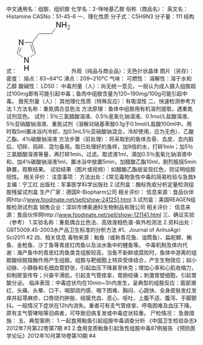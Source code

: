 中文通用名：组胺、组织胺
化学名：2-咪唑基乙胺
俗称（商品名）：
英文名：Histamine
CASNo：51-45-6
一、理化性质
分子式：C5H9N3
分子量：111
结构式：![结构式](./assets/duwu/组胺/@0结构式.jpg)
外观（纯品与商业品）：无色针状晶体
图片（另存）：
密度：
熔点：83~84℃
沸点：209~210℃
气味：
可燃性：
溶解性：溶于水和乙醇
酸碱性：
LD50：
中毒剂量（人）：尚无统一意见，一般认为成人摄入组胺超过100mg即有可能引起中毒；鱼肉中组胺含量为120~190mg/100g可能引起中毒。
致死剂量（人）：
其他理化性质（特殊反应）：有吸湿性
二、快速检测参考方法
1.方法名称：重氮偶合显色法
方法原理：鱼体中组胺用有机溶剂提取，遇重氮试剂显色。
试剂：5％三氯醋酸溶液、0.5％氢氧化钠溶液、0.1mol/L盐酸溶液、5％亚硝酸钠溶液、重氮试剂（溶解对硝基苯胺0.1g于0.1mol/L盐酸100ml中。用时取5ml置冰浴内冷却，加0.1mL5％亚硝酸钠混合，冷却使用，应为无色）、乙酸乙酯、4％碳酸钠溶液
方法步骤（前处理）：将采取到的鱼体去骨、去皮、去内脏后，切碎、捣碎、混匀备用。取已处理好的鱼样，加9倍的水，打碎1min；加5％三氯醋酸溶液等量，再打碎1min，过滤。取滤液1ml，滴加0.5％氢氧化钠溶液中和，加4％碳酸钠溶液1ml，置冰浴中放置5min，加醋酸乙酯10ml，剧烈振摇5min静置，观察结果。
试验结果（图片或视频）：如醋酸乙酯层呈现红色，则证明组胺阳性。
相关评价：
注意事项：
方法出处：《常见毒物急性中毒的简易检验与急救》主编：宁工红 出版社：军事医学科学出版社
2.试剂盒：酶标免疫分析定量检测组胺残留试剂盒
生产厂家：德国R-Biopharm公司
相关评价：
信息来源：食品伙伴网http://www.foodmate.net/sell/show-241251.html
3.试剂盒：美国REAGEN组胺检测试剂盒
销售企业：深圳市博奥通科生物制品有限公司
相关评价：
信息来源：食品伙伴网http://www.foodmate.net/sell/show-121141.html
三、确证实验（参考）
1.实验名称：重氮偶合比色法、高效液相色谱-紫外检测法
2.资料出处：GBT5009.45-2003水产品卫生标准的分析方法 #1、Journal of AnhuiAgri Sci2011 #2
四、相关信息
毒物来源：鲐鱼（或称青花鱼、油筒鱼）、扁舵鲣、鲔鱼、金枪鱼、沙丁鱼等青皮红肉鱼以及淡水鱼中的鲤鱼等。
中毒机制及体内代谢：海产鱼中的青皮红肉鱼类含组胺较高，当鱼不新鲜或腐败时，鱼体中游离的组胺酸经脱羧酶作用产生组胺。组胺与靶细胞上特异受体结合，产生生物效应；如小动脉、小静脉和毛细血管舒张，引起血压下降甚至休克；增加心率和心肌收缩力，抑制房室传导；兴奋平滑肌，引起支气管痉挛，胃肠绞痛；刺激胃壁细胞，引起胃酸分泌。
临床表现：中毒症状均在10min~3h内发生，呈典型的组胺反应：面部潮红、头痛、头晕、口干、咽部烧灼感、咽下困难、胸闷、心跳快、全身皮肤发红发痒并起荨麻疹、口唇烧灼肿胀、结膜充血、恶心、呕吐、上腹不适、腹泻、手脚颤抖。一般情况下症状在12h内消失。重者可有支气管痉挛、呼吸困难及血压下降。原有支气管哮喘等旧病者，可导致旧病复发或中毒症状较重。
尸检情况：
急救措施：
五、典型案例：
1.一起食用鲐鱼引起组胺中毒调查分析 《中国卫生检验杂志》2012年7月第22卷第7期 #3
2.食用变质鲐鱼引起急性组胺中毒87例报告 《预防医学论坛》2012年10月第18卷第10期 #4

